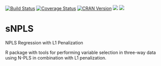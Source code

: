 [![Build Status](https://travis-ci.org/David-Hervas/sNPLS.svg?branch=master)](https://travis-ci.org/David-Hervas/sNPLS)
[![Coverage Status](https://codecov.io/github/David-Hervas/sNPLS/coverage.svg?branch=master)](https://codecov.io/github/David-Hervas/sNPLS?branch=master) 
[![CRAN Version](http://www.r-pkg.org/badges/version/sNPLS)](https://cran.r-project.org/package=sNPLS)
[![](http://cranlogs.r-pkg.org/badges/sNPLS)](http://cran.rstudio.com/web/packages/sNPLS/index.html)
[![](http://cranlogs.r-pkg.org/badges/grand-total/sNPLS)](http://cran.rstudio.com/web/packages/sNPLS/index.html)

# sNPLS
NPLS Regression with L1 Penalization

R package with tools for performing variable selection in three-way data using N-PLS in combination with L1 penalization.
